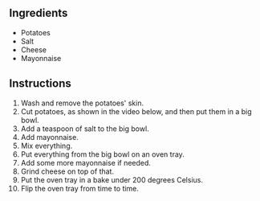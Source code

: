 ## Ingredients

- Potatoes
- Salt
- Cheese
- Mayonnaise

## Instructions

1. Wash and remove the potatoes' skin.
1. Cut potatoes, as shown in the video below, and then put them in a big bowl.
1. Add a teaspoon of salt to the big bowl.
1. Add mayonnaise.
1. Mix everything.
1. Put everything from the big bowl on an oven tray.
1. Add some more mayonnaise if needed.
1. Grind cheese on top of that.
1. Put the oven tray in a bake under 200 degrees Celsius.
1. Flip the oven tray from time to time.